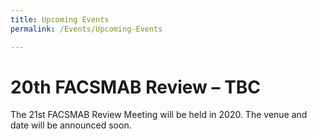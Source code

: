 ```yaml
---
title: Upcoming Events
permalink: /Events/Upcoming-Events

---
```

<div class="section-content">
<h1>20th FACSMAB Review – TBC</h1>
<p>The 21st FACSMAB Review Meeting will be held in 2020. The venue and date will be announced soon.</p>
</div>